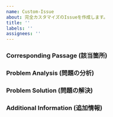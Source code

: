```yaml
---
name: Custom-Issue
about: 完全カスタマイズのIssueを作成します。
title: ''
labels: ''
assignees: ''
---
```


### Corresponding Passage (該当箇所)

<!-- 現行のコード/ドキュメントのどのファイルの何行目にどのような問題があるのか。GitHubの permalink で指定してくださると嬉しいです。 -->

### Problem Analysis (問題の分析)

<!-- どのような問題があったのか。 5段階程度まで原因を遡るとなお良いです。 -->

### Problem Solution (問題の解決)

<!-- どんな課題が解決されればこのIssueをCloseできるのか。チェックリスト形式だと嬉しいです。 -->

### Additional Information (追加情報)
